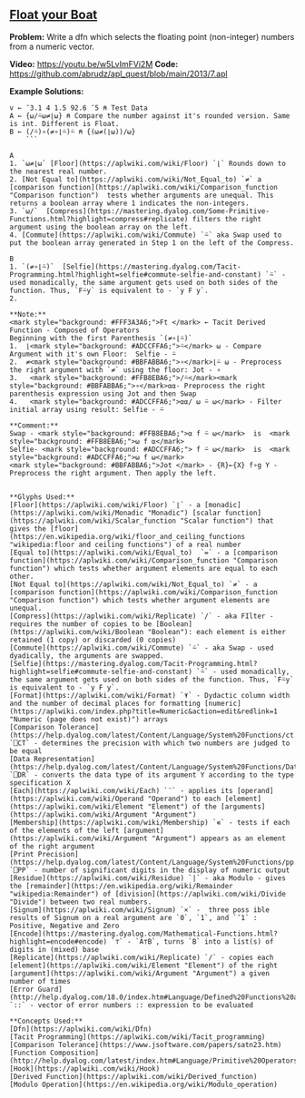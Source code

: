 ## [Float your Boat](https://problems.tryapl.org/psets/2013.html?goto=P7_Float_Your_Boat)

**Problem:** Write a dfn which selects the floating point (non-integer) numbers from a numeric vector.

**Video:** https://youtu.be/w5LvImFVi2M
**Code:** https://github.com/abrudz/apl_quest/blob/main/2013/7.apl

**Example Solutions:**
```APL
v ← ¯3.1 4 1.5 92.6 ¯5 ⍝ Test Data
A ← {⍵/⍨⍵≠⌊⍵} ⍝ Compare the number against it's rounded version. Same is int. Different is Float.  
B ← (/⍨)∘(≠∘⌊⍨)⍨ ⍝ {(⍵≠(⌊⍵))/⍵}
	```

A
1. `⍵≠⌊⍵` [Floor](https://aplwiki.com/wiki/Floor) `⌊` Rounds down to the nearest real number.
2. [Not Equal to](https://aplwiki.com/wiki/Not_Equal_to) `≠` a [comparison function](https://aplwiki.com/wiki/Comparison_function "Comparison function")  tests whether arguments are unequal. This returns a boolean array where 1 indicates the non-integers. 
3. `⍵/`  [Compress](https://mastering.dyalog.com/Some-Primitive-Functions.html?highlight=compress#replicate) filters the right argument using the boolean array on the left. 
4. [Commute](https://aplwiki.com/wiki/Commute) `⍨` aka Swap used to put the boolean array generated in Step 1 on the left of the Compress. 

B
1. `(≠∘⌊⍨)`  [Selfie](https://mastering.dyalog.com/Tacit-Programming.html?highlight=selfie#commute-selfie-and-constant) `⍨` - used monadically, the same argument gets used on both sides of the function. Thus, `F⍨y` is equivalent to - `y F y`.
2. 

**Note:**
<mark style="background: #FFF3A3A6;">Ft </mark> ← Tacit Derived Function - Composed of Operators
Beginning with the first Parenthesis `(≠∘⌊⍨)`
1.  ⌊<mark style="background: #ADCCFFA6;">⍨</mark> ⍵ - Compare Argument with it's own Floor:  Selfie - ⍨
2.  ≠<mark style="background: #BBFABBA6;">∘</mark>⌊⍨ ⍵ - Preprocess the right argument with `≠` using the floor: Jot - ∘
3.   <mark style="background: #FFB8EBA6;">/⍨</mark><mark style="background: #BBFABBA6;">∘</mark>⍺⍺- Preprocess the right parenthesis expression using Jot and then Swap
4.   <mark style="background: #ADCCFFA6;">⍺⍺/ ⍵ ⍨ ⍵</mark> - Filter initial array using result: Selfie - ⍨

**Comment:** 
Swap - <mark style="background: #FFB8EBA6;">⍺ f ⍨ ⍵</mark>  is  <mark style="background: #FFB8EBA6;">⍵ f ⍺</mark>  
Selfie- <mark style="background: #ADCCFFA6;"> f ⍨ ⍵</mark>  is  <mark style="background: #ADCCFFA6;">⍵ f ⍵</mark>
<mark style="background: #BBFABBA6;">Jot </mark> - {R}←{X} f∘g Y - Preprocess the right argument. Then apply the left.


**Glyphs Used:**
[Floor](https://aplwiki.com/wiki/Floor) `⌊` - a [monadic](https://aplwiki.com/wiki/Monadic "Monadic") [scalar function](https://aplwiki.com/wiki/Scalar_function "Scalar function") that gives the [floor](https://en.wikipedia.org/wiki/floor_and_ceiling_functions "wikipedia:floor and ceiling functions") of a real number
[Equal to](https://aplwiki.com/wiki/Equal_to)  `=` - a [comparison function](https://aplwiki.com/wiki/Comparison_function "Comparison function") which tests whether argument elements are equal to each other.
[Not Equal to](https://aplwiki.com/wiki/Not_Equal_to) `≠` - a [comparison function](https://aplwiki.com/wiki/Comparison_function "Comparison function") which tests whether argument elements are unequal.
[Compress](https://aplwiki.com/wiki/Replicate) `/` - aka FIlter - requires the number of copies to be [Boolean](https://aplwiki.com/wiki/Boolean "Boolean"): each element is either retained (1 copy) or discarded (0 copies)
[Commute](https://aplwiki.com/wiki/Commute) `⍨` - aka Swap - used dyadically, the arguments are swapped. 
[Selfie](https://mastering.dyalog.com/Tacit-Programming.html?highlight=selfie#commute-selfie-and-constant) `⍨` - used monadically, the same argument gets used on both sides of the function. Thus, `F⍨y` is equivalent to - `y F y`.
[Format](https://aplwiki.com/wiki/Format) `⍕` - Dydactic column width and the number of decimal places for formatting [numeric](https://aplwiki.com/index.php?title=Numeric&action=edit&redlink=1 "Numeric (page does not exist)") arrays
[Comparison Tolerance](https://help.dyalog.com/latest/Content/Language/System%20Functions/ct.htm) `⎕CT` - determines the precision with which two numbers are judged to be equal
[Data Representation](https://help.dyalog.com/latest/Content/Language/System%20Functions/Data%20Representation%20Dyadic.htm) `⎕DR` - converts the data type of its argument Y according to the type specification X
[Each](https://aplwiki.com/wiki/Each) `¨` - applies its [operand](https://aplwiki.com/wiki/Operand "Operand") to each [element](https://aplwiki.com/wiki/Element "Element") of the [arguments](https://aplwiki.com/wiki/Argument "Argument")
[Membership](https://aplwiki.com/wiki/Membership) `∊` - tests if each of the elements of the left [argument](https://aplwiki.com/wiki/Argument "Argument") appears as an element of the right argument
[Print Precision](https://help.dyalog.com/latest/Content/Language/System%20Functions/pp.htm) `⎕PP` - number of significant digits in the display of numeric output
[Residue](https://aplwiki.com/wiki/Residue) `|` - aka Modulo - gives the [remainder](https://en.wikipedia.org/wiki/Remainder "wikipedia:Remainder") of [division](https://aplwiki.com/wiki/Divide "Divide") between two real numbers.
[Signum](https://aplwiki.com/wiki/Signum) `×` -  three poss ible results of Signum on a real argument are `0`, `1`, and `¯1` : Positive, Negative and Zero
[Encode](https://mastering.dyalog.com/Mathematical-Functions.html?highlight=encode#encode) `⊤` - `A⊤B`, turns `B` into a list(s) of digits in (mixed) base
[Replicate](https://aplwiki.com/wiki/Replicate) `/` - copies each [element](https://aplwiki.com/wiki/Element "Element") of the right [argument](https://aplwiki.com/wiki/Argument "Argument") a given number of times
[Error Guard](http://help.dyalog.com/18.0/index.htm#Language/Defined%20Functions%20and%20Operators/DynamicFunctions/Error%20Guards.htm) `::` - vector of error numbers :: expression to be evaluated

**Concepts Used:**
[Dfn](https://aplwiki.com/wiki/Dfn)
[Tacit Programming](https://aplwiki.com/wiki/Tacit_programming)
[Comparison Tolerance](https://www.jsoftware.com/papers/satn23.htm) 
[Function Composition](http://help.dyalog.com/latest/index.htm#Language/Primitive%20Operators/Operator%20Syntax.htm#Function_Composition)
[Hook](https://aplwiki.com/wiki/Hook)
[Derived Function](https://aplwiki.com/wiki/Derived_function)
[Modulo Operation](https://en.wikipedia.org/wiki/Modulo_operation)
